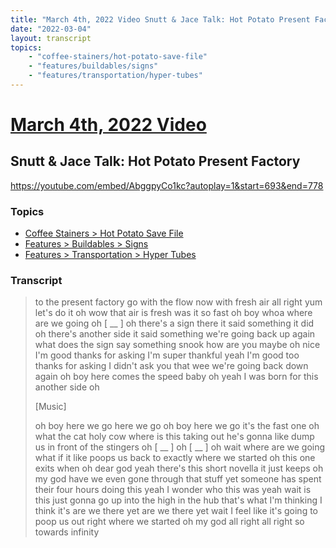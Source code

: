 ```yaml
---
title: "March 4th, 2022 Video Snutt & Jace Talk: Hot Potato Present Factory"
date: "2022-03-04"
layout: transcript
topics:
    - "coffee-stainers/hot-potato-save-file"
    - "features/buildables/signs"
    - "features/transportation/hyper-tubes"
---
```

# [March 4th, 2022 Video](../2022-03-04.md)
## Snutt & Jace Talk: Hot Potato Present Factory
https://youtube.com/embed/AbggpyCo1kc?autoplay=1&start=693&end=778

### Topics
* [Coffee Stainers > Hot Potato Save File](../topics/coffee-stainers/hot-potato-save-file.md)
* [Features > Buildables > Signs](../topics/features/buildables/signs.md)
* [Features > Transportation > Hyper Tubes](../topics/features/transportation/hyper-tubes.md)

### Transcript

> to the present factory go with the flow now with fresh air all right yum let's do it oh wow that air is fresh was it so fast oh boy whoa where are we going oh [ __ ] oh there's a sign there it said something it did oh there's another side it said something we're going back up again what does the sign say something snook how are you maybe oh nice I'm good thanks for asking I'm super thankful yeah I'm good too thanks for asking I didn't ask you that wee we're going back down again oh boy here comes the speed baby oh yeah I was born for this another side oh
>
> [Music]
>
> oh boy here we go here we go oh boy here we go it's the fast one oh what the cat holy cow where is this taking out he's gonna like dump us in front of the stingers oh [ __ ] oh [ __ ] oh wait where are we going what if it like poops us back to exactly where we started oh this one exits when oh dear god yeah there's this short novella it just keeps oh my god have we even gone through that stuff yet someone has spent their four hours doing this yeah I wonder who this was yeah wait is this just gonna go up into the high in the hub that's what I'm thinking I think it's are we there yet are we there yet wait I feel like it's going to poop us out right where we started oh my god all right all right so towards infinity
